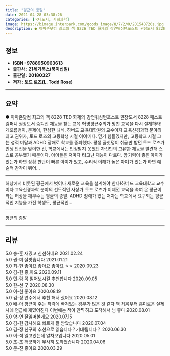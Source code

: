 ```yaml
---
title: "평균의 종말"
date: 2021-04-28 03:38:26
categories: [국내도서, 사회과학]
image: https://bimage.interpark.com/goods_image/8/7/2/0/281548720s.jpg
description: ● 아마존닷컴 최고의 책 8228 TED 화제의 강연워싱턴포스트 권장도서 8228 패스트컴퍼니 권장도서 숨겨진 재능을 찾는 교육 혁명평균주의가 망친 교육을 다시 설계하라!게으름뱅이, 문제아, 한심한 녀석. 하버드 교육대학원의 교수이자 교육신경과학 분야의 최고 권위자, 토드 로즈의 고등
---
```


## **정보**

- **ISBN : 9788950963613**
- **출판사 : 21세기북스(북이십일)**
- **출판일 : 20180327**
- **저자 : 토드 로즈(L. Todd Rose)**

------



## **요약**

●  아마존닷컴 최고의 책 8228 TED 화제의 강연워싱턴포스트 권장도서 8228 패스트컴퍼니 권장도서 숨겨진 재능을 찾는 교육 혁명평균주의가 망친 교육을 다시 설계하라!게으름뱅이, 문제아, 한심한 녀석. 하버드 교육대학원의 교수이자 교육신경과학 분야의 최고 권위자, 토드 로즈의 고등학생 시절 이야기다. 믿기 힘들겠지만, 고등학교 시절 그는 성적 미달과 ADHD 장애로 학교를 중퇴했다. 평생 골칫덩이 취급만 받던 토드 로즈가 인생 반전을 맞이한 건, 학교에서는 인정받지 못했던 자신만의 고유한 재능을 발견해 스스로 공부했기 때문이다. 아이들은 저마다 타고난 재능이 다르다. 암기력이 좋은 아이가 있는가 하면 상황 판단이 빠른 아이가 있고, 수리적 이해가 높은 아이가 있는가 하면 예술적 감각이 뛰어...

------

허상에서 비롯된 평균에서 벗어나 새로운 교육을 설계해야 한다!하버드 교육대학교 교수이자 교육신경과학 분야의 선도적인 사상가 토드 로즈가 이제껏 교육을 속여 온 평균이라는 허상을 깨부수는 평균의 종말. ADHD 장애가 있는 저자는 학교에서 요구되는 평균적인 지능을 가진 학생도, 평균적인... 

------


평균의 종말 

------


## **리뷰** 

5.0 송-훈 재밌고 신선하네요 2021.02.24 <br/>5.0 권-미 잘봣습니다 2021.01.21 <br/>5.0 최-현 좋아요 좋아요 좋아요 ㅎㅎ  2020.09.23 <br/>5.0 김-현 좋,아요 2020.09.11 <br/>5.0 민-람 꼭 읽어보시길 추천합니다 2020.09.05 <br/>5.0 한-선 굿 2020.08.30 <br/>5.0 이-현 좋아요 2020.08.19 <br/>5.0 김-정 연수에서 추천 해서 샀어요 2020.08.12 <br/>5.0 배-아 평균이 주는 착각에 빠져있는 경우가 많은 것 같다 책 처음부터 흥미로운 실제 사례 언급에 재밌어진다 이번에는 책이 안찍히고 도착해서 넘 좋다 2020.08.01 <br/>5.0 양-연 잘읽머볼게요 2020.07.15 <br/>5.0 김-현 감사해요 빠르게 잘 받았습니다
 2020.07.04 <br/>5.0 김-정 친구의 추천으로 읽습니다？기대됩니다？ 2020.06.30 <br/>5.0 이-석 일고있는데 알차보입니다 2020.05.01 <br/>5.0 조-조 깨끗하게 무사히 도착했습니다 2020.04.06 <br/>5.0 문-진 좋아요 2020.03.29 <br/>